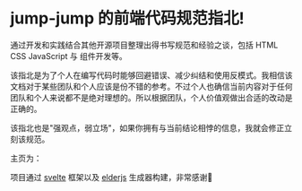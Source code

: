 # jump-jump 的前端代码规范指北!

通过开发和实践结合其他开源项目整理出得书写规范和经验之谈，包括 HTML CSS JavaScript 与 组件开发等。  

该指北是为了个人在编写代码时能够回避错误、减少纠结和使用反模式。我相信该文档对于某些团队和个人应该是份不错的参考。不过个人也确信当前内容对于任何团队和个人来说都不是绝对理想的。所以根据团队，个人价值观做出合适的改动是正确的。  

该指北也是"强观点，弱立场"，如果你拥有与当前结论相悖的信息，我就会修正立刻该规范。

主页为： 

项目通过 [svelte](https://github.com/sveltejs/svelte) 框架以及 [elderjs](https://github.com/Elderjs/elderjs) 生成器构建，非常感谢🙏